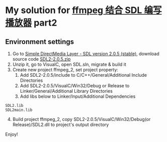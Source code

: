 
# My solution for [ffmpeg 结合 SDL 编写播放器](https://www.shiyanlou.com/courses/682) part2

## Environment settings

1. Go to [Simple DirectMedia Layer - SDL version 2.0.5 (stable)](https://www.libsdl.org/download-2.0.php), download source code [SDL2-2.0.5.zip](https://www.libsdl.org/release/SDL2-2.0.5.zip)
2. Unzip it, go to VisualC, open SDL.sln, migrate & build it
3. Create new project ffmpeg_2, set project property:
   1. Add SDL2-2.0.5/include to C/C++/General/Additional Include Directories
   2. Add SDL2-2.0.5/VisualC/Win32/Debug or Release to Linker/General/Additional Library Directories
   3. Add libs below to Linker/Input/Additional Dependencies
```
SDL2.lib
SDL2main.lib
```
4. Build project ffmpeg_2, copy SDL2-2.0.5/VisualC/Win32/Debug(or Release)/SDL2.dll to project's output directory

Enjoy!
